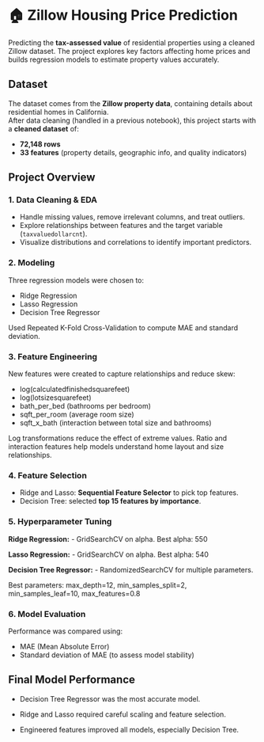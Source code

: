 # 🏠 Zillow Housing Price Prediction

Predicting the **tax-assessed value** of residential properties using a cleaned Zillow dataset. The project explores key factors affecting home prices and builds regression models to estimate property values accurately.

## Dataset

The dataset comes from the **Zillow property data**, containing details about residential homes in California.  
After data cleaning (handled in a previous notebook), this project starts with a **cleaned dataset** of:

- **72,148 rows**  
- **33 features** (property details, geographic info, and quality indicators)

## Project Overview

### 1. Data Cleaning & EDA
- Handle missing values, remove irrelevant columns, and treat outliers.  
- Explore relationships between features and the target variable (`taxvaluedollarcnt`).  
- Visualize distributions and correlations to identify important predictors.

### 2. Modeling
Three regression models were chosen to:
  - Ridge Regression  
  - Lasso Regression  
  - Decision Tree Regressor

Used Repeated K-Fold Cross-Validation to compute MAE and standard deviation.

### 3. Feature Engineering
New features were created to capture relationships and reduce skew:

- log(calculatedfinishedsquarefeet)
- log(lotsizesquarefeet)
- bath_per_bed (bathrooms per bedroom)
- sqft_per_room (average room size)
- sqft_x_bath (interaction between total size and bathrooms)

Log transformations reduce the effect of extreme values.
Ratio and interaction features help models understand home layout and size relationships.

### 4. Feature Selection
- Ridge and Lasso: **Sequential Feature Selector** to pick top features.
- Decision Tree: selected **top 15 features by importance**.

### 5. Hyperparameter Tuning

  **Ridge Regression:**
    - GridSearchCV on alpha. Best alpha: 550

  **Lasso Regression:**
    - GridSearchCV on alpha. Best alpha: 540

  **Decision Tree Regressor:**
    - RandomizedSearchCV for multiple parameters.

Best parameters: max_depth=12, min_samples_split=2, min_samples_leaf=10, max_features=0.8


### 6. Model Evaluation

Performance was compared using:
- MAE (Mean Absolute Error)
- Standard deviation of MAE (to assess model stability)


## Final Model Performance

* Decision Tree Regressor was the most accurate model.

* Ridge and Lasso required careful scaling and feature selection.

* Engineered features improved all models, especially Decision Tree.
